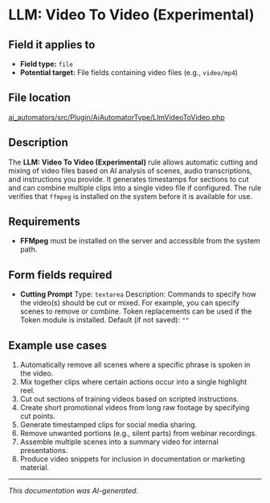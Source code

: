 # LLM: Video To Video (Experimental)

## Field it applies to

- **Field type:** `file`
- **Potential target:** File fields containing video files (e.g., `video/mp4`)

## File location

[ai_automators/src/Plugin/AiAutomatorType/LlmVideoToVideo.php](https://git.drupalcode.org/project/ai/-/blob/1.2.x/modules/ai_automators/src/Plugin/AiAutomatorType/LlmVideoToVideo.php?ref_type=heads)

## Description

The **LLM: Video To Video (Experimental)** rule allows automatic cutting and mixing of video files based on AI analysis of scenes, audio transcriptions, and instructions you provide.
It generates timestamps for sections to cut and can combine multiple clips into a single video file if configured.
The rule verifies that `ffmpeg` is installed on the system before it is available for use.

## Requirements

- **FFMpeg** must be installed on the server and accessible from the system path.

## Form fields required

- **Cutting Prompt**
  Type: `textarea`
  Description: Commands to specify how the video(s) should be cut or mixed. For example, you can specify scenes to remove or combine. Token replacements can be used if the Token module is installed.
  Default (if not saved): `""`

## Example use cases

1. Automatically remove all scenes where a specific phrase is spoken in the video.
2. Mix together clips where certain actions occur into a single highlight reel.
3. Cut out sections of training videos based on scripted instructions.
4. Create short promotional videos from long raw footage by specifying cut points.
5. Generate timestamped clips for social media sharing.
6. Remove unwanted portions (e.g., silent parts) from webinar recordings.
7. Assemble multiple scenes into a summary video for internal presentations.
8. Produce video snippets for inclusion in documentation or marketing material.

---

*This documentation was AI-generated.*
